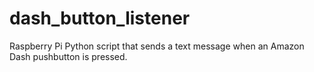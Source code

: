 # dash_button_listener
Raspberry Pi Python script that sends a text message when an Amazon Dash pushbutton is pressed.
